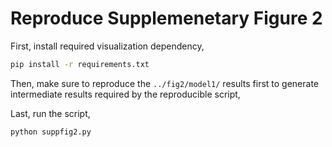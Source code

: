 Reproduce Supplemenetary Figure 2
===================================

First, install required visualization dependency,

``` bash
pip install -r requirements.txt
```

Then, make sure to reproduce the `../fig2/model1/` results first to generate intermediate results required by the reproducible script,

Last, run the script,

``` bash
python suppfig2.py
```
